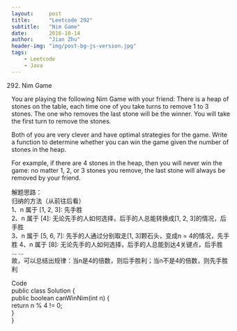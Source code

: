 ```yaml
---
layout:     post
title:      "Leetcode 292"
subtitle:   "Nim Game"
date:       2016-10-14
author:     "Jian Zhu"
header-img: "img/post-bg-js-version.jpg"
tags:
    - Leetcode
    - Java
---
```


292. Nim Game

You are playing the following Nim Game with your friend: There is a heap of stones on the table, each time one of you take turns to remove 1 to 3 stones. The one who removes the last stone will be the winner. You will take the first turn to remove the stones.

Both of you are very clever and have optimal strategies for the game. Write a function to determine whether you can win the game given the number of stones in the heap.

For example, if there are 4 stones in the heap, then you will never win the game: no matter 1, 2, or 3 stones you remove, the last stone will always be removed by your friend.

解题思路：  
归纳的方法（从前往后看）  
1、n 属于 [1, 2, 3]: 先手胜  
2、n 属于 [4]: 无论先手的人如何选择，后手的人总能转换成[1, 2, 3]的情况，后手胜  
3、n 属于 [5, 6, 7]: 先手的人通过分别取走[1, 3]颗石头，变成n = 4的情况，先手胜
4、n 属于 [8]: 无论先手的人如何选择，后手的人总能到达4关键点，后手胜  
... ...  
故，可以总结出规律：当n是4的倍数，则后手胜利；当n不是4的倍数，则先手胜利  

Code  
public class Solution {  
	public boolean canWinNim(int n) {  
        return n % 4 != 0;  
    }  
}